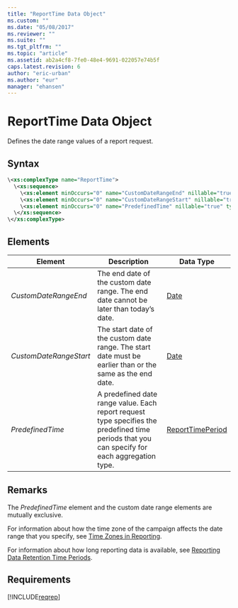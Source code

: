 ```yaml
---
title: "ReportTime Data Object"
ms.custom: ""
ms.date: "05/08/2017"
ms.reviewer: ""
ms.suite: ""
ms.tgt_pltfrm: ""
ms.topic: "article"
ms.assetid: ab2a4cf8-7fe0-48e4-9691-022057e74b5f
caps.latest.revision: 6
author: "eric-urban"
ms.author: "eur"
manager: "ehansen"
---
```

# ReportTime Data Object
Defines the date range values of a report request.

## Syntax

```xml
\<xs:complexType name="ReportTime">
  \<xs:sequence>
    \<xs:element minOccurs="0" name="CustomDateRangeEnd" nillable="true" type="tns:Date" />
    \<xs:element minOccurs="0" name="CustomDateRangeStart" nillable="true" type="tns:Date" />
    \<xs:element minOccurs="0" name="PredefinedTime" nillable="true" type="tns:ReportTimePeriod" />
  \</xs:sequence>
\</xs:complexType>
```

## <a name="Elements"></a>Elements

|Element|Description|Data Type|
|-----------|---------------|-------------|
|*CustomDateRangeEnd*|The end date of the custom date range. The end date cannot be later than today’s date.|[Date](../reporting-api/date-data-object.md)|
|*CustomDateRangeStart*|The start date of the custom date range. The start date must be earlier than or the same as the end date.|[Date](../reporting-api/date-data-object.md)|
|*PredefinedTime*|A predefined date range value. Each report request type specifies the predefined time periods that you can specify for each aggregation type.|[ReportTimePeriod](../reporting-api/reporttimeperiod-value-set.md)|

## Remarks
The *PredefinedTime* element and the custom date range elements are mutually exclusive.

For information about how the time zone of the campaign affects the date range that you specify, see [Time Zones in Reporting](http://go.microsoft.com/fwlink/?LinkId=691015).

For information about how long reporting data is available, see [Reporting Data Retention Time Periods](https://msdn.microsoft.com/library/bing-ads-report-data-retention.aspx).

## Requirements
[!INCLUDE[reqrep](../reporting-api/includes/reqrep.md)]